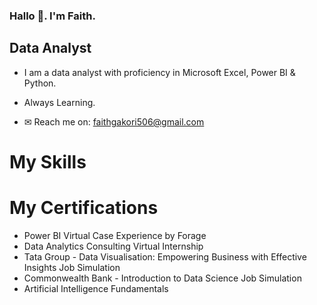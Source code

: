 ### Hallo 👋. I'm Faith. 
##                              Data Analyst

- I am a data analyst with proficiency in Microsoft Excel, Power BI & Python.
- Always Learning. 

- ✉ Reach me on: faithgakori506@gmail.com

# My Skills

# My Certifications

- Power BI Virtual Case Experience by Forage
- Data Analytics Consulting Virtual Internship
- Tata Group - Data Visualisation: Empowering Business with Effective Insights Job Simulation
- Commonwealth Bank - Introduction to Data Science Job Simulation
- Artificial Intelligence Fundamentals
